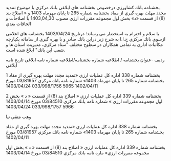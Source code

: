 


بخشنامه بانك كشاورزي درخصوص بخشنامه هاي ابلاغي بانك مركزي با موضوع تمديد مجدد مهلت بهره گيري از مفاد بخشنامه شماره 265 تا پايان مهرماه 1403 و « اصلاح بند (8\) از قسمت «د» بخش اول مجموعه مقررات ارزي
مصوب 1403,04,30
با اصلاحات و الحاقات بعدي


با سلام و احترام
به استحضار مي رساند؛
درتاريخ 1403/04/24 بخشنامه هاي اعلامي ازسوي بانك مركزي ج.ا.ا به شرح زير دراين بانك صادر و با بهره گيري از سامانه يكپارچه مكاتبات اداري به تمامي همكاران در سطوح مختلف "ستاد مركزي، مديريت استان ها و شعب اين بانك" ابلاغ شده است.





رديف 
\-عنوان بخشنامه / اطلاعيه 
شماره
بخشنامه/اطلاعيه 
شماره
نامه ابلاغي 
تاريخ
نامه ابلاغي

1 
بخشنامه شماره 338 اداره كل عمليات ارزي «تمديد مجدد مهلت بهره گيري از مفاد بخشنامه شماره 265 تا پايان مهرماه 1403»
شماره نامه بانك مركزي 03/81957 مورخ 1402/04/11 
5965 
033/998/1756 
1403/04/24

2 
بخشنامه شماره 339 اداره كل عمليات ارزي « اصلاح بند (8\) از قسمت « د » بخش اول مجموعه مقررات ارزي »
شماره نامه بانك مركزي 03/84510 مورخ 1403/04/14 
5966 
033/998/1757 
1403/04/24

وهب متقي نيا

بخشنامه شماره 338 اداره كل عمليات ارزي «تمديد مجدد مهلت بهره گيري از مفاد بخشنامه شماره 265 تا پايان مهرماه 1403» شماره نامه بانك مركزي 03/81957 مورخ 1402/04/11

بخشنامه شماره 339 اداره كل عمليات ارزي « اصلاح بند (8\) از قسمت « د » بخش اول مجموعه مقررات ارزي» ماره نامه بانك مركزي 03/84510 مورخ 1403/04/14